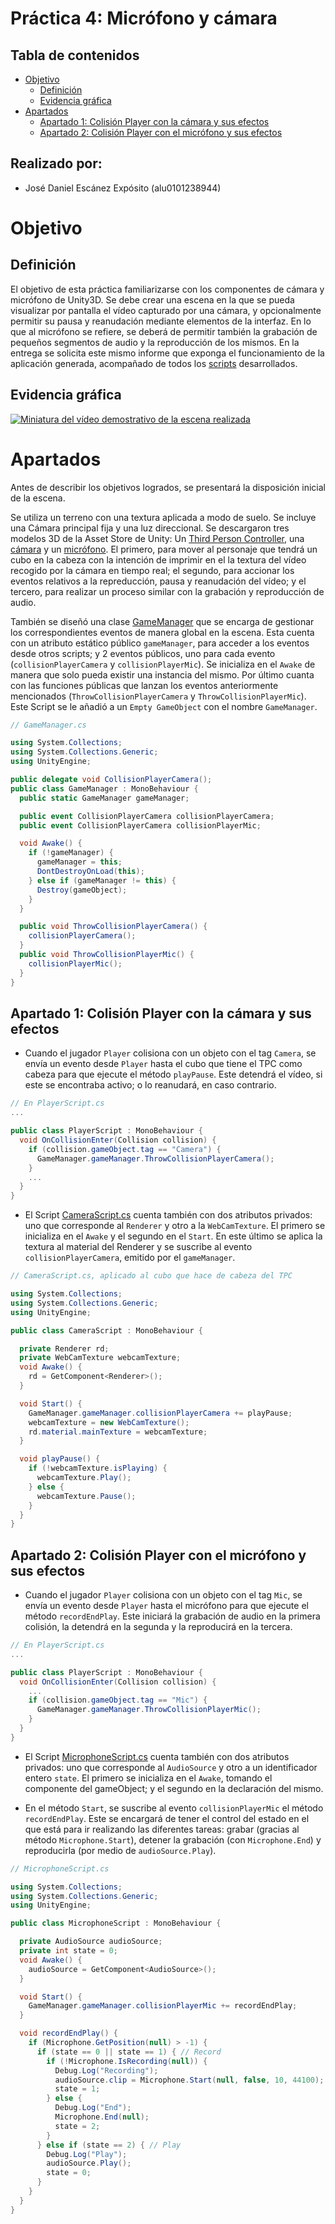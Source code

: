 # Práctica 4: Micrófono y cámara <!-- omit in toc -->

## Tabla de contenidos <!-- omit in toc -->
- [Objetivo](#objetivo)
  - [Definición](#definición)
  - [Evidencia gráfica](#evidencia-gráfica)
- [Apartados](#apartados)
  - [Apartado 1: Colisión Player con la cámara y sus efectos](#apartado-1-colisión-player-con-la-cámara-y-sus-efectos)
  - [Apartado 2: Colisión Player con el micrófono y sus efectos](#apartado-2-colisión-player-con-el-micrófono-y-sus-efectos)

## Realizado por: <!-- omit in toc -->

- José Daniel Escánez Expósito (alu0101238944)

# Objetivo

## Definición

El objetivo de esta práctica familiarizarse con los componentes de cámara y micrófono de Unity3D. Se debe crear una escena en la que se pueda visualizar por pantalla el vídeo capturado por una cámara, y opcionalmente permitir su pausa y reanudación mediante elementos de la interfaz. En lo que al micrófono se refiere, se deberá de permitir también la grabación de pequeños segmentos de audio y la reproducción de los mismos. En la entrega se solicita este mismo informe que exponga el funcionamiento de la aplicación generada, acompañado de todos los [scripts](./scripts) desarrollados.

## Evidencia gráfica

[![Miniatura del vídeo demostrativo de la escena realizada](./img/miniatura)](https://youtu.be/_-xzEbgMZWM)

# Apartados

Antes de describir los objetivos logrados, se presentará la disposición inicial de la escena.

Se utiliza un terreno con una textura aplicada a modo de suelo. Se incluye una Cámara principal fija y una luz direccional. Se descargaron tres modelos 3D de la Asset Store de Unity: Un [Third Person Controller](https://assetstore.unity.com/packages/tools/game-toolkits/third-person-controller-basic-locomotion-free-82048), una [cámara](https://assetstore.unity.com/packages/3d/props/electronics/camera-hq-128822) y un [micrófono](https://assetstore.unity.com/packages/3d/props/tools/microphone-mic-dj-pbr-123201). El primero, para mover al personaje que tendrá un cubo en la cabeza con la intención de imprimir en el la textura del vídeo recogido por la cámara en tiempo real; el segundo, para accionar los eventos relativos a la repreducción, pausa y reanudación del vídeo; y el tercero, para realizar un proceso similar con la grabación y reproducción de audio.

También se diseñó una clase [GameManager](./scripts/GameManager.cs) que se encarga de gestionar los correspondientes eventos de manera global en la escena. Esta cuenta con un atributo estático público `gameManager`, para acceder a los eventos desde otros scripts; y 2 eventos públicos, uno para cada evento (`collisionPlayerCamera` y `collisionPlayerMic`). Se inicializa en el `Awake` de manera que solo pueda existir una instancia del mismo. Por último cuanta con las funciones públicas que lanzan los eventos anteriormente mencionados (`ThrowCollisionPlayerCamera` y `ThrowCollisionPlayerMic`). Este Script se le añadió a un `Empty GameObject` con el nombre `GameManager`.

```cs
// GameManager.cs

using System.Collections;
using System.Collections.Generic;
using UnityEngine;

public delegate void CollisionPlayerCamera();
public class GameManager : MonoBehaviour {
  public static GameManager gameManager;

  public event CollisionPlayerCamera collisionPlayerCamera;
  public event CollisionPlayerCamera collisionPlayerMic;

  void Awake() {
    if (!gameManager) {
      gameManager = this;
      DontDestroyOnLoad(this);
    } else if (gameManager != this) {
      Destroy(gameObject);
    }
  }

  public void ThrowCollisionPlayerCamera() {
    collisionPlayerCamera();
  }
  public void ThrowCollisionPlayerMic() {
    collisionPlayerMic();
  }
}

```

## Apartado 1: Colisión Player con la cámara y sus efectos

- Cuando el jugador `Player` colisiona con un objeto con el tag `Camera`, se envía un evento desde `Player` hasta el cubo que tiene el TPC como cabeza para que ejecute el método `playPause`. Este detendrá el vídeo, si este se encontraba activo; o lo reanudará, en caso contrario.

```cs
// En PlayerScript.cs
...

public class PlayerScript : MonoBehaviour {
  void OnCollisionEnter(Collision collision) {
    if (collision.gameObject.tag == "Camera") {
      GameManager.gameManager.ThrowCollisionPlayerCamera();
    }
    ...
  }
}
```

- El Script [CameraScript.cs](./scripts/CameraScript.cs) cuenta también con dos atributos privados: uno que corresponde al `Renderer` y otro a la `WebCamTexture`. El primero se inicializa en el `Awake` y el segundo en el `Start`. En este último se aplica la textura al material del Renderer y se suscribe al evento `collisionPlayerCamera`, emitido por el `gameManager`.

```cs
// CameraScript.cs, aplicado al cubo que hace de cabeza del TPC

using System.Collections;
using System.Collections.Generic;
using UnityEngine;

public class CameraScript : MonoBehaviour {

  private Renderer rd;
  private WebCamTexture webcamTexture;
  void Awake() {
    rd = GetComponent<Renderer>();
  }

  void Start() { 
    GameManager.gameManager.collisionPlayerCamera += playPause;
    webcamTexture = new WebCamTexture();
    rd.material.mainTexture = webcamTexture;
  }

  void playPause() {
    if (!webcamTexture.isPlaying) {
      webcamTexture.Play();
    } else {
      webcamTexture.Pause();
    }
  }
}
```

## Apartado 2: Colisión Player con el micrófono y sus efectos

- Cuando el jugador `Player` colisiona con un objeto con el tag `Mic`, se envía un evento desde `Player` hasta el micrófono para que ejecute el método `recordEndPlay`. Este iniciará la grabación de audio en la primera colisión, la detendrá en la segunda y la reproducirá en la tercera.

```cs
// En PlayerScript.cs
...

public class PlayerScript : MonoBehaviour {
  void OnCollisionEnter(Collision collision) {
    ...
    if (collision.gameObject.tag == "Mic") {
      GameManager.gameManager.ThrowCollisionPlayerMic();
    }
  }
}
```

- El Script [MicrophoneScript.cs](./scripts/MicrophoneScript.cs) cuenta también con dos atributos privados: uno que corresponde al `AudioSource` y otro a un identificador entero `state`. El primero se inicializa en el `Awake`, tomando el componente del gameObject; y el segundo en la declaración del mismo.

- En el método `Start`, se suscribe al evento `collisionPlayerMic` el método `recordEndPlay`. Este se encargará de tener el control del estado en el que está para ir realizando las diferentes tareas: grabar (gracias al método `Microphone.Start`), detener la grabación (con `Microphone.End`) y reproducirla (por medio de `audioSource.Play`).

```cs
// MicrophoneScript.cs

using System.Collections;
using System.Collections.Generic;
using UnityEngine;

public class MicrophoneScript : MonoBehaviour {

  private AudioSource audioSource;
  private int state = 0;
  void Awake() {
    audioSource = GetComponent<AudioSource>();
  }

  void Start() {
    GameManager.gameManager.collisionPlayerMic += recordEndPlay;
  }

  void recordEndPlay() {
    if (Microphone.GetPosition(null) > -1) {
      if (state == 0 || state == 1) { // Record
        if (!Microphone.IsRecording(null)) {
          Debug.Log("Recording");
          audioSource.clip = Microphone.Start(null, false, 10, 44100);
          state = 1;
        } else {
          Debug.Log("End");
          Microphone.End(null);
          state = 2;
        }
      } else if (state == 2) { // Play
        Debug.Log("Play");
        audioSource.Play();
        state = 0;
      }
    }
  }
}

```
